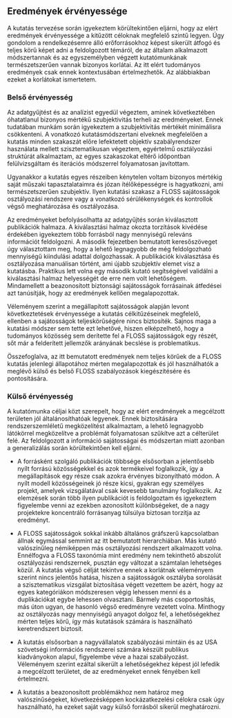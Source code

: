 ## Eredmények érvényessége

A kutatás tervezése során igyekeztem körültekintően eljárni, hogy az elért eredmények érvényessége a kitűzött céloknak megfelelő szintű legyen.  Úgy gondolom a rendelkezésemre álló erőforrásokhoz képest sikerült átfogó és teljes körű képet adni a feldolgozott témáról, de az általam alkalmazott módszertannak és az egyszemélyben végzett kutatómunkának természetszerűen vannak bizonyos korlátai. Az itt elért tudományos eredmények csak ennek kontextusában értelmezhetők. Az alábbiakban ezeket a korlátokat ismertetem.


### Belső érvényesség

Az adatgyűjtést és az analízist egyedül végeztem, aminek következtében óhatatlanul bizonyos mértékű szubjektivitás terheli az eredményeket. Ennek tudatában munkám során igyekeztem a szubjektivitás mértékét minimálisra csökkenteni. A vonatkozó kutatásmódszertani elveknek megfelelően a kutatás minden szakaszát előre lefektetett objektív szabályrendszer használata mellett szisztematikusan végeztem, egyértelmű osztályozási struktúrát alkalmaztam, az egyes szakaszokat eltérő időpontban felülvizsgáltam és iterációs módszerrel folyamatosan javítottam. 

Ugyanakkor a kutatás egyes részeiben kénytelen voltam bizonyos mértékig saját műszaki tapasztalataimra és józan ítélőképességre is hagyatkozni, ami természetszerűen szubjektív. Ilyen kutatási szakasz a FLOSS sajátosságok osztályozási rendszere vagy a vonatkozó sérülékenységek és kontrollok végső meghatározása és osztályozása. 


Az eredményeket befolyásolhatta az adatgyűjtés során kiválasztott publikációk halmaza. A kiválasztási halmaz okozta torzítások kivédése érdekében igyekeztem több forrásból nagy mennyiségű releváns információt feldolgozni. A második fejezetben bemutatott keresőszöveget úgy választottam meg, hogy a lehető legnagyobb de még feldolgozható mennyiségű kiindulási adattal dolgozhassak. A publikációk kiválasztása és osztályozása manuálisan történt, ami újabb szubjektív elemet visz a kutatásba. Praktikus lett volna egy második kutató segítségével validálni a kiválasztási halmaz helyességét de erre nem volt lehetőségem. Mindamellett a beazonosított biztonsági sajátosságok forrásainak átfedései azt tanúsítják, hogy az eredmények kellően megalapozottak.

Véleményem szerint a megállapított sajátosságok alapján levont következtetések érvényessége a kutatás célkitűzéseinek megfelelő, ellenben a sajátosságok teljeskörűségére nincs biztosíték. Sajnos maga a kutatási módszer sem tette ezt lehetővé, hiszen elképzelhető, hogy a tudományos közösség sem derítette fel a FLOSS sajátosságok egy részét, sőt már a felderített jellemzők arányának becslése is problematikus.


Összefoglalva, az itt bemutatott eredmények nem teljes körűek de a FLOSS kutatás jelenlegi állapotához mérten megalapozottak és jól használhatók a meglévő külső és belső FLOSS szabályozások kiegészítésére és pontosítására.


### Külső érvényesség

A kutatómunka céljai közt szerepelt, hogy az elért eredmények a megcélzott területen jól általánosíthatóak legyenek. Ennek biztosítására rendszerszemléletű megközelítést alkalmaztam, a lehető legnagyobb látókörrel megközelítve a problémát folyamatosan szűkítve azt a célterület felé. Az feldolgozott a információ sajátosságai és módszertan miatt azonban a generalizálás során körültekintően kell eljárni. 

* A forrásként szolgáló publikációk többsége elsősorban a jelentősebb nyílt forrású közösségekkel és azok termékeivel foglalkozik, így a megállapítások egy része csak azokra érvényes bizonyítható módon. A nyílt modell közösségeinek jó része kicsi, gyakran egy személyes projekt, amelyek vizsgálatával csak kevesebb tanulmány foglalkozik. Az elemzések során több ilyen publikációt is feldolgoztam és igyekeztem figyelembe venni az ezekben azonosított különbségeket, de a nagy projektekre koncentráló forrásanyag túlsúlya biztosan torzítja az eredményt.

* A FLOSS sajátosságok sokkal inkább általános gráfszerű kapcsolatban állnak egymással semmint az itt bemutatott hierarchiában. Más kutató valószínűleg némiképpen más osztályozási rendszert alkalmazott volna. Ennélfogva a FLOSS taxonómia mint eredmény nem tekinthető abszolút osztályozási rendszernek, pusztán egy változat a számtalan lehetséges közül. A kutatás végső célját tekintve ennek a korlátnak véleményem szerint nincs jelentős hatása, hiszen a sajátosságok osztályba sorolását a szisztematikus vizsgálat biztosítása végett vezettem be azért, hogy az egyes kategóriákon módszeresen végig lehessen menni és a duplikációkat egybe lehessen olvasztani. Bármely más csoportosítás, más úton ugyan, de hasonló végső eredményre vezetett volna. Minthogy az osztályozás nagy mennyiségű anyagot dolgoz fel, a lehetőségekhez mérten teljes körű, így más kutatások számára is használható keretrendszert biztosít. 

* A kutatás elsősorban a nagyvállalatok szabályozási mintáin és az USA szövetségi információs rendszerei számára készült publikus kiadványokon alapul, figyelembe véve a hazai szabályozást. Véleményem szerint ezáltal sikerült a lehetőségekhez képest jól lefedik a megcélzott területet, de az eredményeket ennek fényében kell értelmezni.

* A kutatás a beazonosított problémákhoz nem határoz meg valószínűségeket, következésképpen kockázatkezelési célokra csak úgy használható, ha ezeket saját vagy külső forrásból sikerül meghatározni. 

 
